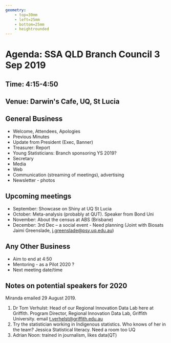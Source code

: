 ```yaml
---
geometry:
    - top=30mm
    - left=25mm
    - bottom=25mm
    - heightrounded
---
```


# Agenda: SSA QLD Branch Council 3 Sep 2019

## Time: 4:15-4:50

## Venue: Darwin's Cafe, UQ, St Lucia

## General Business

- Welcome, Attendees, Apologies
- Previous Minutes
- Update from President (Exec, Banner)
- Treasurer: Report
- Young Statisticians: Branch sponsoring YS 2019?
- Secretary
- Media
- Web
- Communication (streaming of meetings), advertising
- Newsletter - photos

## Upcoming meetings

- September: Showcase on Shiny at UQ St Lucia
- October: Meta-analysis (probably at QUT). Speaker from Bond Uni
- November: About the census at ABS (Brisbane)
- December: 3rd Dec – a social event - Need planning (Joint with
  Biosats Jaimi Greenslade, j.greenslade@psy.uq.edu.au)

## Any Other Business

- Aim to end at 4:50
- Mentoring - as a Pilot 2020 ?
- Next meeting date/time

## Notes on potential speakers for 2020

Miranda emailed 29 August 2019.

1. Dr Tom Verhulst: Head of our Regional Innovation Data Lab here at
   Griffith. Program Director, Regional Innovation Data Lab, Griffith
   University. email t.verhelst@griffith.edu.au
2. Try the statistician working in Indigenous statistics. Who knows of
   her in the team? Jessica Statistical literacy. Need a room too UQ
3. Adrian Noon: trained in journalism, likes  data(QT)

